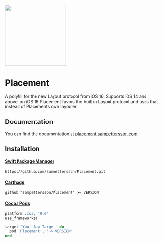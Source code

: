 <img src="https://user-images.githubusercontent.com/5459507/190897291-d5d9826a-081b-47fc-8262-89c4b7c59220.png" width="200px" />

#  Placement

A polyfill for the new Layout protocol from iOS 16. Supports iOS 14 and above, on iOS 16 Placement favors the built in Layout protocol and uses that instead of Placements own layouter.

## Documentation

You can find the documentation at [placement.sampettersson.com](https://placement.sampettersson.com/)

## Installation

#### [Swift Package Manager](https://developer.apple.com/documentation/xcode/adding-package-dependencies-to-your-app)

```shell
https://github.com/sampettersson/Placement.git
```

#### [Carthage](https://github.com/Carthage/Carthage)

```shell
github "sampettersson/Placement" >= VERSION
```

#### [Cocoa Pods](https://github.com/CocoaPods/CocoaPods)

```ruby
platform :ios, '9.0'
use_frameworks!

target 'Your App Target' do
  pod 'Placement', '~> VERSION'
end
```
